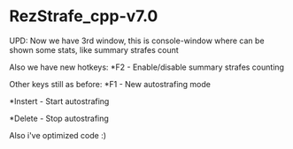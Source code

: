 # RezStrafe_cpp-v7.0
UPD: Now we have 3rd window, this is console-window where can be shown some stats, like summary strafes count

Also we have new hotkeys:
  *F2 - Enable/disable summary strafes counting

Other keys still as before:
  *F1 - New autostrafing mode
  
  *Instert - Start autostrafing
  
  *Delete - Stop autostrafing

Also i've optimized code :)
